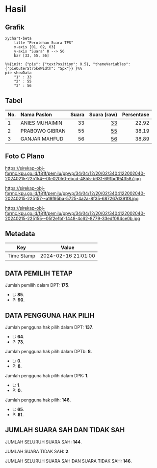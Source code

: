 # Hasil

## Grafik

```mermaid
xychart-beta
    title "Perolehan Suara TPS"
    x-axis [01, 02, 03]
    y-axis "Suara" 0 --> 56
    bar [33, 55, 56]
```

```mermaid
%%{init: {"pie": {"textPosition": 0.5}, "themeVariables": {"pieOuterStrokeWidth": "5px"}} }%%
pie showData
    "1" : 33
    "2" : 55
    "3" : 56
```

## Tabel

| No. | Nama Paslon    | Suara | Suara (raw) | Persentase |
|:--- |:-------------- | -----:| -----------:| ----------:|
| 1   | ANIES MUHAIMIN | 33    | [33][p-1]   | 22,92      |
| 2   | PRABOWO GIBRAN | 55    | [55][p-2]   | 38,19      |
| 3   | GANJAR MAHFUD  | 56    | [56][p-3]   | 38,89      |


[p-1]: https://github.com/gigit-pemilu/pemilu-2024-34-di-yogyakarta/blob/main/pilpres/hitung-suara/sub/34-di-yogyakarta/sub/04-sleman/sub/12-ngaglik/sub/2002-minomartani/sub/040-tps/sub/paslon-1.txt
[p-2]: https://github.com/gigit-pemilu/pemilu-2024-34-di-yogyakarta/blob/main/pilpres/hitung-suara/sub/34-di-yogyakarta/sub/04-sleman/sub/12-ngaglik/sub/2002-minomartani/sub/040-tps/sub/paslon-2.txt
[p-3]: https://github.com/gigit-pemilu/pemilu-2024-34-di-yogyakarta/blob/main/pilpres/hitung-suara/sub/34-di-yogyakarta/sub/04-sleman/sub/12-ngaglik/sub/2002-minomartani/sub/040-tps/sub/paslon-3.txt

## Foto C Plano

https://sirekap-obj-formc.kpu.go.id/f81f/pemilu/ppwp/34/04/12/20/02/3404122002040-20240215-225154--0fe02050-ebcd-4855-b631-691bc1943587.jpg

https://sirekap-obj-formc.kpu.go.id/f81f/pemilu/ppwp/34/04/12/20/02/3404122002040-20240215-225157--a19f95ba-5725-4a2a-8f35-687267d391f8.jpg

https://sirekap-obj-formc.kpu.go.id/f81f/pemilu/ppwp/34/04/12/20/02/3404122002040-20240215-225155--05f2e1bf-1448-4c62-8779-33edf094ce0b.jpg


## Metadata

| Key        | Value               |
| ---------- | ------------------- |
| Time Stamp | 2024-02-16 21:01:00 |


## DATA PEMILIH TETAP

Jumlah pemilih dalam DPT: **175**.
 * L: **85**.
 * P: **90**.

## DATA PENGGUNA HAK PILIH

Jumlah pengguna hak pilih dalam DPT: **137**.
 * L: **64**.
 * P: **73**.

Jumlah pengguna hak pilih dalam DPTb: **8**.
 * L: **0**.
 * P: **8**.

Jumlah pengguna hak pilih dalam DPK: **1**.
 * L: **1**.
 * P: **0**.

Jumlah pengguna hak pilih: **146**.
 * L: **65**.
 * P: **81**.

## JUMLAH SUARA SAH DAN TIDAK SAH

JUMLAH SELURUH SUARA SAH: **144**.

JUMLAH SUARA TIDAK SAH: **2**.

JUMLAH SELURUH SUARA SAH DAN SUARA TIDAK SAH: **146**.


